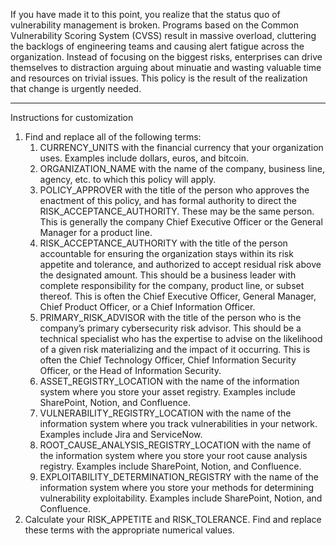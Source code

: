 If you have made it to this point, you realize that the status quo of vulnerability management is broken. Programs based on the Common Vulnerability Scoring System (CVSS) result in massive overload, cluttering the backlogs of engineering teams and causing alert fatigue across the organization. Instead of focusing on the biggest risks, enterprises can drive themselves to distraction arguing about minuatie and wasting valuable time and resources on trivial issues. This policy is the result of the realization that change is urgently needed.

---

Instructions for customization


1. Find and replace all of the following terms:
   1. CURRENCY_UNITS with the financial currency that your organization uses. Examples include dollars, euros, and bitcoin.
   2. ORGANIZATION_NAME with the name of the company, business line, agency, etc. to which this policy will apply.
   3. POLICY_APPROVER with the title of the person who approves the enactment of this policy, and has formal authority to direct the RISK_ACCEPTANCE_AUTHORITY. These may be the same person. This is generally the company Chief Executive Officer or the General Manager for a product line.
   4. RISK_ACCEPTANCE_AUTHORITY with the title of the person accountable for ensuring the organization stays within its risk appetite and tolerance, and authorized to accept residual risk above the designated amount. This should be a business leader with complete responsibility for the company, product line, or subset thereof. This is often the Chief Executive Officer, General Manager, Chief Product Officer, or a Chief Information Officer.
   5. PRIMARY_RISK_ADVISOR with the title of the person who is the company’s primary cybersecurity risk advisor. This should be a technical specialist who has the expertise to advise on the likelihood of a given risk materializing and the impact of it occurring. This is often the Chief Technology Officer, Chief Information Security Officer, or the Head of Information Security.
   6. ASSET_REGISTRY_LOCATION with the name of the information system where you store your asset registry. Examples include SharePoint, Notion, and Confluence.
   7. VULNERABILITY_REGISTRY_LOCATION with the name of the information system where you track vulnerabilities in your network. Examples include Jira and ServiceNow.
   8. ROOT_CAUSE_ANALYSIS_REGISTRY_LOCATION with the name of the information system where you store your root cause analysis registry. Examples include SharePoint, Notion, and Confluence.
   9. EXPLOITABILITY_DETERMINATION_REGISTRY with the name of the information system where you store your methods for determining vulnerability exploitability. Examples include SharePoint, Notion, and Confluence. 
2. Calculate your RISK_APPETITE and RISK_TOLERANCE. Find and replace these terms with the appropriate numerical values.
